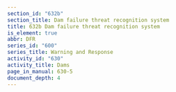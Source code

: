```yaml
---
section_id: "632b"
section_title: Dam failure threat recognition system
title: 632b Dam failure threat recognition system
is_element: true
abbr: DFR
series_id: "600"
series_title: Warning and Response
activity_id: "630"
activity_title: Dams
page_in_manual: 630-5
document_depth: 4
---
```


